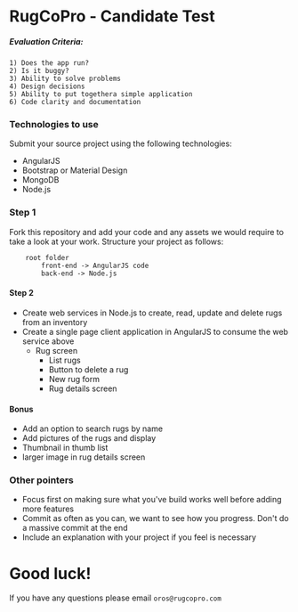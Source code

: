 # RugCoPro - Candidate Test

#####  Evaluation Criteria:

    1) Does the app run? 
    2) Is it buggy?
    3) Ability to solve problems
    4) Design decisions 
    5) Ability to put togethera simple application 
    6) Code clarity and documentation
 
### Technologies to use

Submit your source project using the following technologies:

 - AngularJS
 - Bootstrap or Material Design
 - MongoDB
 - Node.js

### Step 1

Fork this repository and add your code and any assets we would require to take a look at your work. Structure your project as follows:

```
    root folder
        front-end -> AngularJS code
        back-end -> Node.js
```

#### Step 2


* Create web services in Node.js to create, read, update and delete rugs from an inventory
* Create a single page client application in AngularJS to consume the web service above
    * Rug screen
        * List rugs
        * Button to delete a rug
        * New rug form
        * Rug details screen

#### Bonus

*  Add an option to search rugs by name
*  Add pictures of the rugs and display
  *  Thumbnail in thumb list
  *  larger image in rug details screen


### Other pointers

* Focus first on making sure what you've build works well before adding more features
* Commit as often as you can, we want to see how you progress. Don't do a massive commit at the end
* Include an explanation with your project if you feel is necessary

# Good luck!

If you have any questions please email `oros@rugcopro.com`





